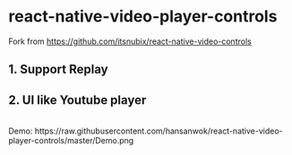 # react-native-video-player-controls
Fork from https://github.com/itsnubix/react-native-video-controls
<br />
## 1. Support Replay
## 2. UI like Youtube player
<br />
Demo:
https://raw.githubusercontent.com/hansanwok/react-native-video-player-controls/master/Demo.png

